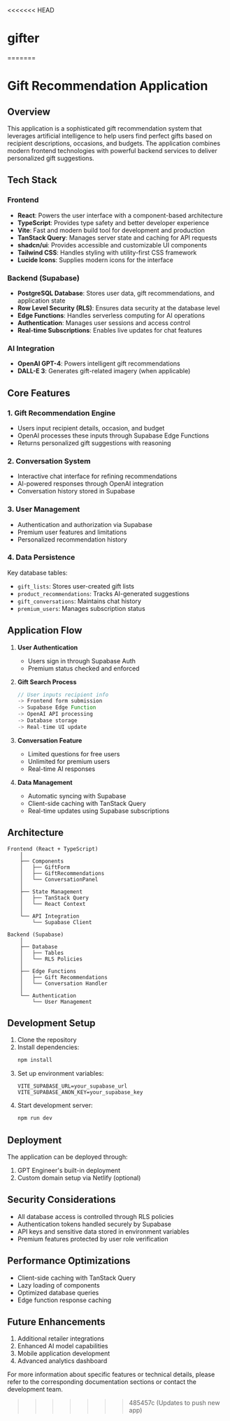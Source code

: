 <<<<<<< HEAD
# gifter
=======
# Gift Recommendation Application

## Overview
This application is a sophisticated gift recommendation system that leverages artificial intelligence to help users find perfect gifts based on recipient descriptions, occasions, and budgets. The application combines modern frontend technologies with powerful backend services to deliver personalized gift suggestions.

## Tech Stack

### Frontend
- **React**: Powers the user interface with a component-based architecture
- **TypeScript**: Provides type safety and better developer experience
- **Vite**: Fast and modern build tool for development and production
- **TanStack Query**: Manages server state and caching for API requests
- **shadcn/ui**: Provides accessible and customizable UI components
- **Tailwind CSS**: Handles styling with utility-first CSS framework
- **Lucide Icons**: Supplies modern icons for the interface

### Backend (Supabase)
- **PostgreSQL Database**: Stores user data, gift recommendations, and application state
- **Row Level Security (RLS)**: Ensures data security at the database level
- **Edge Functions**: Handles serverless computing for AI operations
- **Authentication**: Manages user sessions and access control
- **Real-time Subscriptions**: Enables live updates for chat features

### AI Integration
- **OpenAI GPT-4**: Powers intelligent gift recommendations
- **DALL-E 3**: Generates gift-related imagery (when applicable)

## Core Features

### 1. Gift Recommendation Engine
- Users input recipient details, occasion, and budget
- OpenAI processes these inputs through Supabase Edge Functions
- Returns personalized gift suggestions with reasoning

### 2. Conversation System
- Interactive chat interface for refining recommendations
- AI-powered responses through OpenAI integration
- Conversation history stored in Supabase

### 3. User Management
- Authentication and authorization via Supabase
- Premium user features and limitations
- Personalized recommendation history

### 4. Data Persistence
Key database tables:
- `gift_lists`: Stores user-created gift lists
- `product_recommendations`: Tracks AI-generated suggestions
- `gift_conversations`: Maintains chat history
- `premium_users`: Manages subscription status

## Application Flow

1. **User Authentication**
   - Users sign in through Supabase Auth
   - Premium status checked and enforced

2. **Gift Search Process**
   ```typescript
   // User inputs recipient info
   -> Frontend form submission
   -> Supabase Edge Function
   -> OpenAI API processing
   -> Database storage
   -> Real-time UI update
   ```

3. **Conversation Feature**
   - Limited questions for free users
   - Unlimited for premium users
   - Real-time AI responses

4. **Data Management**
   - Automatic syncing with Supabase
   - Client-side caching with TanStack Query
   - Real-time updates using Supabase subscriptions

## Architecture

```
Frontend (React + TypeScript)
    │
    ├── Components
    │   ├── GiftForm
    │   ├── GiftRecommendations
    │   └── ConversationPanel
    │
    ├── State Management
    │   ├── TanStack Query
    │   └── React Context
    │
    └── API Integration
        └── Supabase Client

Backend (Supabase)
    │
    ├── Database
    │   ├── Tables
    │   └── RLS Policies
    │
    ├── Edge Functions
    │   ├── Gift Recommendations
    │   └── Conversation Handler
    │
    └── Authentication
        └── User Management
```

## Development Setup

1. Clone the repository
2. Install dependencies:
   ```bash
   npm install
   ```
3. Set up environment variables:
   ```
   VITE_SUPABASE_URL=your_supabase_url
   VITE_SUPABASE_ANON_KEY=your_supabase_key
   ```
4. Start development server:
   ```bash
   npm run dev
   ```

## Deployment

The application can be deployed through:
1. GPT Engineer's built-in deployment
2. Custom domain setup via Netlify (optional)

## Security Considerations

- All database access is controlled through RLS policies
- Authentication tokens handled securely by Supabase
- API keys and sensitive data stored in environment variables
- Premium features protected by user role verification

## Performance Optimizations

- Client-side caching with TanStack Query
- Lazy loading of components
- Optimized database queries
- Edge function response caching

## Future Enhancements

1. Additional retailer integrations
2. Enhanced AI model capabilities
3. Mobile application development
4. Advanced analytics dashboard

For more information about specific features or technical details, please refer to the corresponding documentation sections or contact the development team.
>>>>>>> 485457c (Updates to push new app)
